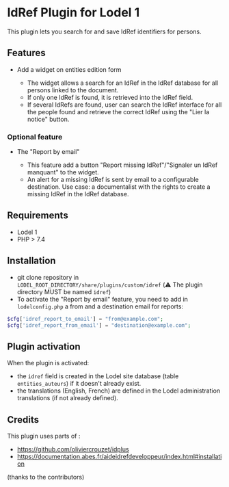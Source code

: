 # IdRef Plugin for Lodel 1

This plugin lets you search for and save IdRef identifiers for persons.

## Features

- Add a widget on entities edition form

  - The widget allows a search for an IdRef in the IdRef database for all persons linked to the document.
  - If only one IdRef is found, it is retrieved into the IdRef field.
  - If several IdRefs are found, user can search the IdRef interface for all the people found and retrieve the correct IdRef using the "Lier la notice" button.

### Optional feature

- The "Report by email" 

  - This feature add a button "Report missing IdRef"/"Signaler un IdRef manquant" to the widget. 
  - An alert for a missing IdRef is sent by email to a configurable destination. Use case: a documentalist with the rights to create a missing IdRef in the IdRef database.

## Requirements

- Lodel 1 
- PHP > 7.4

## Installation

- git clone repository in `LODEL_ROOT_DIRECTORY/share/plugins/custom/idref` (:warning: The plugin directory MUST be named `idref`)
- To activate the "Report by email" feature, you need to add in `lodelconfig.php` a from and a destination email for reports:

```php
$cfg['idref_report_to_email'] = "from@example.com";
$cfg['idref_report_from_email'] = "destination@example.com";
```

## Plugin activation

When the plugin is activated:

- the `idref` field is created in the Lodel site database (table `entities_auteurs`) if it doesn't already exist.
- the translations (English, French) are defined in the Lodel administration translations (if not already defined).

## Credits

This plugin uses parts of :
 - https://github.com/oliviercrouzet/idplus
 - https://documentation.abes.fr/aideidrefdeveloppeur/index.html#installation

(thanks to the contributors)

